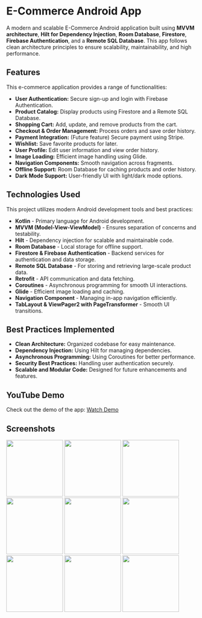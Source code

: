 # E-Commerce Android App

A modern and scalable E-Commerce Android application built using **MVVM architecture**, **Hilt for Dependency Injection**, **Room Database**, **Firestore**, **Firebase Authentication**, and a **Remote SQL Database**. This app follows clean architecture principles to ensure scalability, maintainability, and high performance.

## Features

This e-commerce application provides a range of functionalities:

- **User Authentication:** Secure sign-up and login with Firebase Authentication.
- **Product Catalog:** Display products using Firestore and a Remote SQL Database.
- **Shopping Cart:** Add, update, and remove products from the cart.
- **Checkout & Order Management:** Process orders and save order history.
- **Payment Integration:** (Future feature) Secure payment using Stripe.
- **Wishlist:** Save favorite products for later.
- **User Profile:** Edit user information and view order history.
- **Image Loading:** Efficient image handling using Glide.
- **Navigation Components:** Smooth navigation across fragments.
- **Offline Support:** Room Database for caching products and order history.
- **Dark Mode Support:** User-friendly UI with light/dark mode options.

## Technologies Used

This project utilizes modern Android development tools and best practices:

- **Kotlin** - Primary language for Android development.
- **MVVM (Model-View-ViewModel)** - Ensures separation of concerns and testability.
- **Hilt** - Dependency injection for scalable and maintainable code.
- **Room Database** - Local storage for offline support.
- **Firestore & Firebase Authentication** - Backend services for authentication and data storage.
- **Remote SQL Database** - For storing and retrieving large-scale product data.
- **Retrofit** - API communication and data fetching.
- **Coroutines** - Asynchronous programming for smooth UI interactions.
- **Glide** - Efficient image loading and caching.
- **Navigation Component** - Managing in-app navigation efficiently.
- **TabLayout & ViewPager2 with PageTransformer** - Smooth UI transitions.

## Best Practices Implemented

- **Clean Architecture:** Organized codebase for easy maintenance.
- **Dependency Injection:** Using Hilt for managing dependencies.
- **Asynchronous Programming:** Using Coroutines for better performance.
- **Security Best Practices:** Handling user authentication securely.
- **Scalable and Modular Code:** Designed for future enhancements and features.

## YouTube Demo

Check out the demo of the app: [Watch Demo](https://youtu.be/lxqeEpt1D5o?si=IUsclAQy-SeLqtP-)

## Screenshots
<img src="https://github.com/user-attachments/assets/1ef0130c-8564-43fe-a083-002d4b80a756" width="150">
<img src="https://github.com/user-attachments/assets/e640a1d9-90f8-4390-af91-a9b741fe9b40" width="150">
<img src="https://github.com/user-attachments/assets/c2b207dd-2fff-4fdb-b763-02f707c1f529" width="150">
<img src="https://github.com/user-attachments/assets/7a9940e1-a724-4336-9d64-b0067a9e6df6" width="150">
<img src="https://github.com/user-attachments/assets/b46c342a-9993-4708-8f58-e81b7467c0ed" width="150">
<img src="https://github.com/user-attachments/assets/8bdd1cc0-5141-4f53-a95f-14ee69ee8ccc" width="150">
<img src="https://github.com/user-attachments/assets/4bfd0c79-c444-4563-b7c9-4830179e53e8" width="150">
<img src="https://github.com/user-attachments/assets/83fac547-c5d6-4b17-af52-81932ad331f6" width="150">
<img src="https://github.com/user-attachments/assets/28ce965a-d617-4c2d-8c1e-da8b662b1ea4" width="150">


